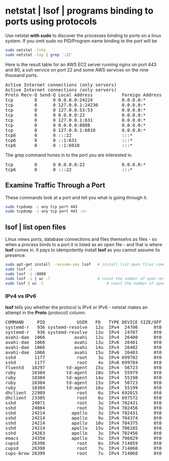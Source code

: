 
# netstat | lsof | programs binding to ports using protocols

Use netstat **with sudo** to discover the processes binding to ports on a linux system. If you omit sudo no PID/Program name binding to the port will be 

``` bash
sudo netstat -lntp
sudo netstat -lnp | grep ':22'
```

Here is the result table for an AWS EC2 server running nginx on port 443 and 80, a ssh service on port 22 and some AWS services on the nine thousand ports.

<pre>
Active Internet connections (only servers)
Active Internet connections (only servers)
Proto Recv-Q Send-Q Local Address           Foreign Address         State       PID/Program name    
tcp        0      0 0.0.0.0:24224           0.0.0.0:*               LISTEN      10304/ruby          
tcp        0      0 127.0.0.1:24230         0.0.0.0:*               LISTEN      10304/ruby          
tcp        0      0 127.0.0.53:53           0.0.0.0:*               LISTEN      936/systemd-resolve 
tcp        0      0 0.0.0.0:22              0.0.0.0:*               LISTEN      1177/sshd           
tcp        0      0 127.0.0.1:631           0.0.0.0:*               LISTEN      26398/cupsd         
tcp        0      0 0.0.0.0:8888            0.0.0.0:*               LISTEN      10297/ruby          
tcp        0      0 127.0.0.1:6010          0.0.0.0:*               LISTEN      24214/sshd: apollo@ 
tcp6       0      0 :::22                   :::*                    LISTEN      1177/sshd           
tcp6       0      0 ::1:631                 :::*                    LISTEN      26398/cupsd         
tcp6       0      0 ::1:6010                :::*                    LISTEN      24214/sshd: apollo@ 
</pre>

The grep command hones in to the port you are interested in.

<pre>
tcp        0      0 0.0.0.0:22              0.0.0.0:*               LISTEN      1177/sshd           
tcp6       0      0 :::22                   :::*                    LISTEN      1177/sshd           
</pre>


## Examine Traffic Through a Port

These commands look at a port and tell you what is going through it.

```bash
sudo tcpdump -i any tcp port 443
sudo tcpdump -i any tcp port 443 -vv
```

## lsof | list open files

Linux views ports, database connections and files themselvs as files - so when a process binds to a port it is listed as an open file - and that is where **lsof** comes in. It pays to idempotently install **lsof** as you cannot assume its presence.

``` bash
sudo apt-get install --assume-yes lsof   # install list open files command tool
sudo lsof -i
sudo lsof -i :8888
sudo lsof -i | wc -l                     # count the number of open network ports
sudo lsof | wc -l                            # count the number of open files (can be over 100,000)
```

### IPv4 vs IPv6

**lsof** tells you whether the protocol is IPv4 or IPv6 - netstat makes an attempt in the **Proto** (protocol) column.

<pre>
COMMAND     PID            USER   FD   TYPE DEVICE SIZE/OFF NODE NAME
systemd-r   936 systemd-resolve   12u  IPv4  24706      0t0  UDP localhost:domain 
systemd-r   936 systemd-resolve   13u  IPv4  24707      0t0  TCP localhost:domain (LISTEN)
avahi-dae  1066           avahi   12u  IPv4  26400      0t0  UDP *:mdns 
avahi-dae  1066           avahi   13u  IPv6  26401      0t0  UDP *:mdns 
avahi-dae  1066           avahi   14u  IPv4  26402      0t0  UDP *:52632 
avahi-dae  1066           avahi   15u  IPv6  26403      0t0  UDP *:46708 
sshd       1177            root    3u  IPv4 699782      0t0  TCP *:ssh (LISTEN)
sshd       1177            root    4u  IPv6 699784      0t0  TCP *:ssh (LISTEN)
fluentd   10297        td-agent   15u  IPv4  56723      0t0  TCP *:8888 (LISTEN)
ruby      10304        td-agent   10u  IPv4  55979      0t0  TCP localhost:24230 (LISTEN)
ruby      10304        td-agent   14u  IPv4  55198      0t0  TCP *:24224 (LISTEN)
ruby      10304        td-agent   15u  IPv4  56723      0t0  TCP *:8888 (LISTEN)
ruby      10304        td-agent   16u  IPv4  55199      0t0  UDP *:24224 
dhclient  22989            root    6u  IPv4 692015      0t0  UDP *:bootpc 
dhclient  23305            root    6u  IPv4 697572      0t0  UDP *:bootpc 
sshd      24071            root    3u  IPv4 702431      0t0  TCP thinkpad:ssh->192.168.0.10:57704 (ESTABLISHED)
sshd      24084            root    3u  IPv4 702456      0t0  TCP thinkpad:ssh->192.168.0.10:57716 (ESTABLISHED)
sshd      24214          apollo    3u  IPv4 702431      0t0  TCP thinkpad:ssh->192.168.0.10:57704 (ESTABLISHED)
sshd      24214          apollo    9u  IPv6 704374      0t0  TCP ip6-localhost:6010 (LISTEN)
sshd      24214          apollo   10u  IPv4 704375      0t0  TCP localhost:6010 (LISTEN)
sshd      24214          apollo   15u  IPv4 706185      0t0  TCP localhost:6010->localhost:39330 (ESTABLISHED)
sshd      24263          apollo    3u  IPv4 702456      0t0  TCP thinkpad:ssh->192.168.0.10:57716 (ESTABLISHED)
emacs     24350          apollo    5u  IPv4 706829      0t0  TCP localhost:39330->localhost:6010 (ESTABLISHED)
cupsd     26398            root    6u  IPv6 714059      0t0  TCP ip6-localhost:ipp (LISTEN)
cupsd     26398            root    7u  IPv4 714060      0t0  TCP localhost:ipp (LISTEN)
cups-brow 26399            root    7u  IPv4 714068      0t0  UDP *:ipp 
</pre>
